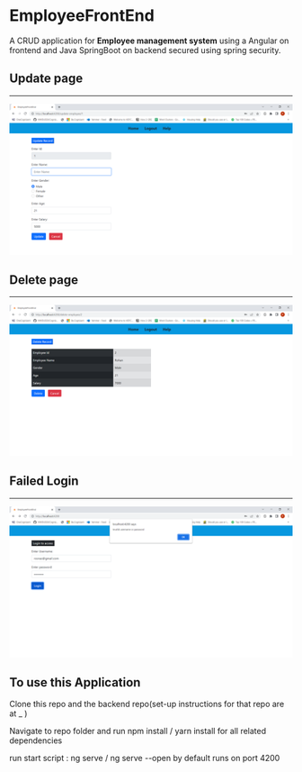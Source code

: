# EmployeeFrontEnd

A CRUD application for <b>Employee management system</b> using a Angular on frontend and Java SpringBoot on backend secured using spring security.



## Update page
<hr>

![](https://github.com/poseidon-tech/img/blob/main/EmployeeFrontEnd%20-%20Google%20Chrome%2004-08-2022%2010_48_37.png)

## Delete page
<hr>

![](https://github.com/poseidon-tech/img/blob/main/EmployeeFrontEnd%20-%20Google%20Chrome%2004-08-2022%2010_48_57.png)
## Failed Login
<hr>

![](https://github.com/poseidon-tech/img/blob/main/EmployeeFrontEnd%20-%20Google%20Chrome%2004-08-2022%2010_50_16.png)
## To use this Application
Clone this repo and the backend repo(set-up instructions for that repo are at _ )

Navigate to repo folder and run npm install / yarn install for all related dependencies

run start script : ng serve / ng serve --open by default runs on port 4200

